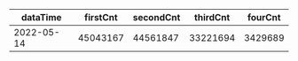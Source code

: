 |dataTime|firstCnt|secondCnt|thirdCnt|fourCnt|
|-|-|-|-|-|
|2022-05-14|45043167|44561847|33221694|3429689|